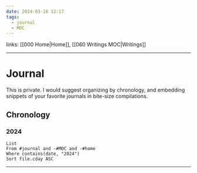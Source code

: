 ```yaml
---
date: 2024-03-16 12:17
tags:
  - journal
  - MOC
---
```

links: [[000 Home|Home]], [[060 Writings MOC|Writings]]

---
# Journal
This is private. I would suggest organizing by chronology, and embedding snippets of your favorite journals in bite-size compilations.
## Chronology
### 2024
```dataview
List
From #journal and -#MOC and -#home
Where contains(date, "2024")
Sort file.cday ASC
```

---
